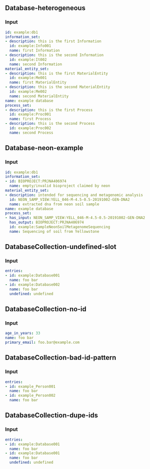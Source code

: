 ## Database-heterogeneous
### Input
```yaml
id: example:db1
information_set:
- description: this is the first Information
  id: example:Info001
  name: first Information
- description: this is the second Information
  id: example:It002
  name: second Information
material_entity_set:
- description: this is the first MaterialEntity
  id: example:Me001
  name: first MaterialEntity
- description: this is the second MaterialEntity
  id: example:Me002
  name: second MaterialEntity
name: example database
process_set:
- description: this is the first Process
  id: example:Proc001
  name: first Process
- description: this is the second Process
  id: example:Proc002
  name: second Process

```
## Database-neon-example
### Input
```yaml
id: example:db1
information_set:
- id: BIOPROJECT:PRJNA406974
  name: empty/invalid bioproject claimed by neon
material_entity_set:
- description: intended for sequencing and metagenomic analysis
  id: NEON_SAMP_VIEW:YELL_046-M-4.5-0.5-20191002-GEN-DNA2
  name: extracted dna from neon soil sample
name: example database
process_set:
- has_input: NEON_SAMP_VIEW:YELL_046-M-4.5-0.5-20191002-GEN-DNA2
  has_output: BIOPROJECT:PRJNA406974
  id: example:SampleNeonSoilMetagenomeSequencing
  name: Sequencing of soil from Yellowstone

```
## DatabaseCollection-undefined-slot
### Input
```yaml
entries:
- id: example:Database001
  name: foo bar
- id: example:Database002
  name: foo bar
  undefined: undefined

```
## DatabaseCollection-no-id
### Input
```yaml
age_in_years: 33
name: foo bar
primary_email: foo.bar@example.com

```
## DatabaseCollection-bad-id-pattern
### Input
```yaml
entries:
- id: example_Person001
  name: foo bar
- id: example_Person002
  name: foo bar

```
## DatabaseCollection-dupe-ids
### Input
```yaml
entries:
- id: example:Database001
  name: foo bar
- id: example:Database001
  name: foo bar
  undefined: undefined

```
